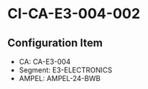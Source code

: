 # CI-CA-E3-004-002

## Configuration Item
- CA: CA-E3-004
- Segment: E3-ELECTRONICS
- AMPEL: AMPEL-24-BWB
